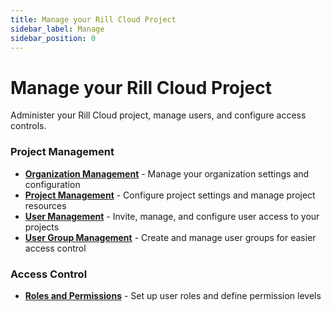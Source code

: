 ```yaml
---
title: Manage your Rill Cloud Project
sidebar_label: Manage
sidebar_position: 0
---
```


# Manage your Rill Cloud Project

Administer your Rill Cloud project, manage users, and configure access controls.

### Project Management

- **[Organization Management](/manage/organization-management)** - Manage your organization settings and configuration
- **[Project Management](/manage/project-management)** - Configure project settings and manage project resources
- **[User Management](/manage/user-management)** - Invite, manage, and configure user access to your projects
- **[User Group Management](/manage/usergroup-management)** - Create and manage user groups for easier access control

### Access Control

- **[Roles and Permissions](/manage/roles-permissions)** - Set up user roles and define permission levels

